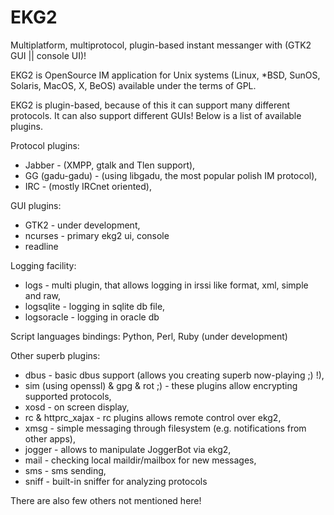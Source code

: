 EKG2
====

Multiplatform, multiprotocol, plugin-based instant messanger with (GTK2 GUI || console UI)!

EKG2 is OpenSource IM application for Unix systems (Linux, *BSD, SunOS, Solaris, MacOS, X, BeOS) available under the terms of GPL.

EKG2 is plugin-based, because of this it can support many different protocols. It can also support different GUIs! Below is a list of available plugins.

Protocol plugins:

* Jabber - (XMPP, gtalk and Tlen support),
* GG (gadu-gadu) - (using libgadu, the most popular polish IM protocol),
* IRC - (mostly IRCnet oriented),

GUI plugins:

* GTK2 - under development,
* ncurses - primary ekg2 ui, console
* readline

Logging facility:

* logs - multi plugin, that allows logging in irssi like format, xml, simple and raw,
* logsqlite - logging in sqlite db file,
* logsoracle - logging in oracle db

Script languages bindings: Python, Perl, Ruby (under development)

Other superb plugins:

* dbus - basic dbus support (allows you creating superb now-playing ;) !),
* sim (using openssl) & gpg & rot ;) - these plugins allow encrypting supported protocols,
* xosd - on screen display,
* rc & httprc_xajax - rc plugins allows remote control over ekg2,
* xmsg - simple messaging through filesystem (e.g. notifications from other apps),
* jogger - allows to manipulate JoggerBot via ekg2,
* mail - checking local maildir/mailbox for new messages,
* sms - sms sending,
* sniff - built-in sniffer for analyzing protocols

There are also few others not mentioned here!
